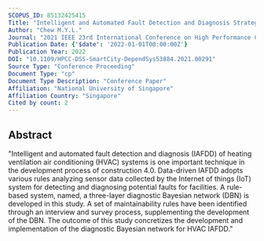 ```yaml
---
SCOPUS_ID: 85132425415
Title: "Intelligent and Automated Fault Detection and Diagnosis Strategy for HVAC Systems Based on Maintainability Rules for Construction 4.0"
Author: "Chew M.Y.L."
Journal: "2021 IEEE 23rd International Conference on High Performance Computing and Communications, 7th International Conference on Data Science and Systems, 19th International Conference on Smart City and 7th International Conference on Dependability in Sensor, Cloud and Big Data Systems and Applications, HPCC-DSS-SmartCity-DependSys 2021"
Publication Date: {'$date': '2022-01-01T00:00:00Z'}
Publication Year: 2022
DOI: "10.1109/HPCC-DSS-SmartCity-DependSys53884.2021.00291"
Source Type: "Conference Proceeding"
Document Type: "cp"
Document Type Description: "Conference Paper"
Affiliation: "National University of Singapore"
Affiliation Country: "Singapore"
Cited by count: 2
---
```


## Abstract
"Intelligent and automated fault detection and diagnosis (IAFDD) of heating ventilation air conditioning (HVAC) systems is one important technique in the development process of construction 4.0. Data-driven IAFDD adopts various rules analyzing sensor data collected by the Internet of things (IoT) system for detecting and diagnosing potential faults for facilities. A rule-based system, named, a three-layer diagnostic Bayesian network (DBN) is developed in this study. A set of maintainability rules have been identified through an interview and survey process, supplementing the development of the DBN. The outcome of this study concretizes the development and implementation of the diagnostic Bayesian network for HVAC IAFDD."
